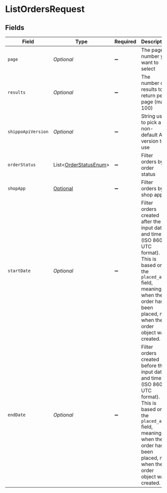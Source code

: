 # ListOrdersRequest


## Fields

| Field                                                                                                                                                                                                | Type                                                                                                                                                                                                 | Required                                                                                                                                                                                             | Description                                                                                                                                                                                          | Example                                                                                                                                                                                              |
| ---------------------------------------------------------------------------------------------------------------------------------------------------------------------------------------------------- | ---------------------------------------------------------------------------------------------------------------------------------------------------------------------------------------------------- | ---------------------------------------------------------------------------------------------------------------------------------------------------------------------------------------------------- | ---------------------------------------------------------------------------------------------------------------------------------------------------------------------------------------------------- | ---------------------------------------------------------------------------------------------------------------------------------------------------------------------------------------------------- |
| `page`                                                                                                                                                                                               | *Optional<Long>*                                                                                                                                                                                     | :heavy_minus_sign:                                                                                                                                                                                   | The page number you want to select                                                                                                                                                                   |                                                                                                                                                                                                      |
| `results`                                                                                                                                                                                            | *Optional<Long>*                                                                                                                                                                                     | :heavy_minus_sign:                                                                                                                                                                                   | The number of results to return per page (max 100)                                                                                                                                                   |                                                                                                                                                                                                      |
| `shippoApiVersion`                                                                                                                                                                                   | *Optional<String>*                                                                                                                                                                                   | :heavy_minus_sign:                                                                                                                                                                                   | String used to pick a non-default API version to use                                                                                                                                                 | 2018-02-08                                                                                                                                                                                           |
| `orderStatus`                                                                                                                                                                                        | List<[OrderStatusEnum](../../models/components/OrderStatusEnum.md)>                                                                                                                                  | :heavy_minus_sign:                                                                                                                                                                                   | Filter orders by order status                                                                                                                                                                        |                                                                                                                                                                                                      |
| `shopApp`                                                                                                                                                                                            | [Optional<OrderShopAppEnum>](../../models/components/OrderShopAppEnum.md)                                                                                                                            | :heavy_minus_sign:                                                                                                                                                                                   | Filter orders by shop app                                                                                                                                                                            | Shippo                                                                                                                                                                                               |
| `startDate`                                                                                                                                                                                          | *Optional<String>*                                                                                                                                                                                   | :heavy_minus_sign:                                                                                                                                                                                   | Filter orders created after the input date and time (ISO 8601 UTC format).  This is based on the <br/>`placed_at` field, meaning when the order has been placed, not when the order object was created. |                                                                                                                                                                                                      |
| `endDate`                                                                                                                                                                                            | *Optional<String>*                                                                                                                                                                                   | :heavy_minus_sign:                                                                                                                                                                                   | Filter orders created before the input date and time (ISO 8601 UTC format).  This is based on the <br/>`placed_at` field, meaning when the order has been placed, not when the order object was created. |                                                                                                                                                                                                      |